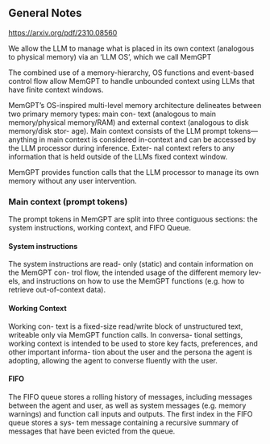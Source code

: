 ## General Notes

https://arxiv.org/pdf/2310.08560

We allow the LLM to manage what is placed
in its own context (analogous to physical memory) via an
‘LLM OS’, which we call MemGPT

The combined use of a memory-hierarchy, OS functions
and event-based control flow allow MemGPT to handle
unbounded context using LLMs that have finite context
windows. 

MemGPT’s OS-inspired multi-level memory architecture
delineates between two primary memory types: main con-
text (analogous to main memory/physical memory/RAM)
and external context (analogous to disk memory/disk stor-
age). Main context consists of the LLM prompt tokens—
anything in main context is considered in-context and can
be accessed by the LLM processor during inference. Exter-
nal context refers to any information that is held outside of
the LLMs fixed context window.

MemGPT provides function calls that the LLM processor
to manage its own memory without any user intervention.

### Main context (prompt tokens)

The prompt tokens in MemGPT are split into three contiguous sections: 
the system instructions, working context, and FIFO Queue.

#### System instructions

The system instructions are read-
only (static) and contain information on the MemGPT con-
trol flow, the intended usage of the different memory lev-
els, and instructions on how to use the MemGPT functions
(e.g. how to retrieve out-of-context data).

#### Working Context

Working con-
text is a fixed-size read/write block of unstructured text,
writeable only via MemGPT function calls. In conversa-
tional settings, working context is intended to be used to
store key facts, preferences, and other important informa-
tion about the user and the persona the agent is adopting,
allowing the agent to converse fluently with the user.

#### FIFO

The FIFO queue stores a rolling history of messages, including
messages between the agent and user, as well as system
messages (e.g. memory warnings) and function call inputs
and outputs. The first index in the FIFO queue stores a sys-
tem message containing a recursive summary of messages
that have been evicted from the queue.